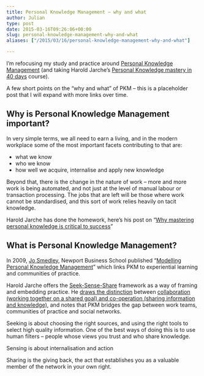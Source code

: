 ```yaml
---
title: Personal Knowledge Management – why and what
author: Julian
type: post
date: 2015-03-16T09:26:06+00:00
slug: personal-knowledge-management-why-and-what 
aliases: ["/2015/03/16/personal-knowledge-management-why-and-what"]

---
```

I&#8217;m refocusing my study and practice around [Personal Knowledge Management][1] (and taking Harold Jarche&#8217;s [Personal Knowledge mastery in 40 days][2] course).

A few short points on the &#8220;why and what&#8221; of PKM – this is a placeholder post that I will expand with more links over time.

## Why is Personal Knowledge Management important?

In very simple terms, we all need to earn a living, and in the modern workplace some of the most important facets contributing to that are:

  * what we know
  * who we know
  * how well we acquire, internalise and apply new knowledge

Beyond that, there is the change in the nature of work – more and more work is being automated, and not just at the level of manual labour or transaction processing. The jobs that are left will be those where work cannot be standardised, and this sort of work relies heavily on tacit knowledge.

Harold Jarche has done the homework, here&#8217;s his post on &#8220;[Why mastering personal knowledge is critical to success][3]&#8221;

## What is Personal Knowledge Management?

In 2009, [Jo Smedley][4], Newport Business School published &#8220;[Modelling Personal Knowledge Management][5]&#8221; which links PKM to experiential learning and communities of practice.

Harold Jarche offers the [Seek-Sense-Share][6] framework as a way of framing and embedding practice. He [draws the distinction][7] between [collaboration (working together on a shared goal) and co-operation (sharing information and knowledge)][8], and notes that PKM bridges the gap between work teams, communities of practice and social networks.

Seeking is about choosing the right sources, and using the right tools to select high quality information. One of the best ways of doing this is to use human filters – people whose views you trust and who share knowledge.

Sensing is about internalisation and action

Sharing is the giving back, the act that establishes you as a valuable member of the network in your own right.

 [1]: https://en.wikipedia.org/wiki/Personal_knowledge_management
 [2]: https://jarche.com/pkm-in-40-days/
 [3]: https://diigo.com/07fhir
 [4]: https://www.linkedin.com/profile/view?id=30448454
 [5]: https://diigo.com/07fh4n
 [6]: https://jarche.com/2014/02/the-seek-sense-share-framework/
 [7]: https://jarche.com/2012/06/in-networks-cooperation-trumps-collaboration/
 [8]: https://jarche.com/2009/06/co-operation-for-networks/